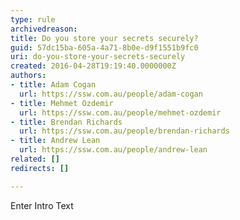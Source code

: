 ```yaml
---
type: rule
archivedreason: 
title: Do you store your secrets securely?
guid: 57dc15ba-605a-4a71-8b0e-d9f1551b9fc0
uri: do-you-store-your-secrets-securely
created: 2016-04-28T19:19:40.0000000Z
authors:
- title: Adam Cogan
  url: https://ssw.com.au/people/adam-cogan
- title: Mehmet Ozdemir
  url: https://ssw.com.au/people/mehmet-ozdemir
- title: Brendan Richards
  url: https://ssw.com.au/people/brendan-richards
- title: Andrew Lean
  url: https://ssw.com.au/people/andrew-lean
related: []
redirects: []

---
```



Enter Intro Text
<br><excerpt class='endintro'></excerpt><br>



